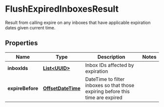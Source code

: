 

# FlushExpiredInboxesResult

Result from calling expire on any inboxes that have applicable expiration dates given current time.
## Properties

Name | Type | Description | Notes
------------ | ------------- | ------------- | -------------
**inboxIds** | [**List&lt;UUID&gt;**](UUID) | Inbox IDs affected by expiration | 
**expireBefore** | [**OffsetDateTime**](OffsetDateTime) | DateTime to filter inboxes so that those expiring before this time are expired | 



